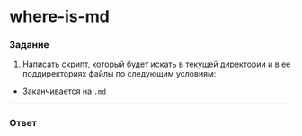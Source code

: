 # where-is-md

### Задание

1. Написать скрипт, который будет искать в текущей директории и в ее поддиректориях файлы по следующим условиям:

- Заканчивается на `.md`

---

### Ответ

